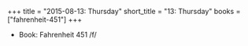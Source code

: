 +++
title = "2015-08-13: Thursday"
short_title = "13: Thursday"
books = ["fahrenheit-451"]
+++


* Book: Fahrenheit 451 /f/
